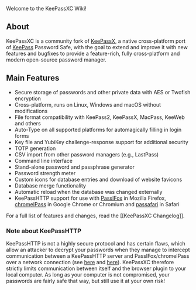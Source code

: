Welcome to the KeePassXC Wiki!

## About
KeePassXC is a community fork of [KeePassX](https://www.keepassx.org/), a native cross-platform port of [KeePass](http://keepass.info/) Password Safe, with the goal to extend and improve it with new features and bugfixes to provide a feature-rich, fully cross-platform and modern open-source password manager.

## Main Features
- Secure storage of passwords and other private data with AES or Twofish encryption
- Cross-platform, runs on Linux, Windows and macOS without modifications
- File format compatibility with KeePass2, KeePassX, MacPass, KeeWeb and others
- Auto-Type on all supported platforms for automagically filling in login forms
- Key file and YubiKey challenge-response support for additional security
- TOTP generation
- CSV import from other password managers (e.g., LastPass)
- Command line interface
- Stand-alone password and passphrase generator
- Password strength meter
- Custom icons for database entries and download of website favicons
- Database merge functionality
- Automatic reload when the database was changed externally
- KeePassHTTP support for use with [PassIFox](https://addons.mozilla.org/en-us/firefox/addon/passifox/) in Mozilla Firefox, [chromeIPass](https://chrome.google.com/webstore/detail/chromeipass/ompiailgknfdndiefoaoiligalphfdae) in Google Chrome or Chromium and [passafari](https://github.com/mmichaa/passafari.safariextension/) in Safari

For a full list of features and changes, read the [[KeePassXC Changelog]].

### Note about KeePassHTTP
KeePassHTTP is not a highly secure protocol and has certain flaws, which allow an attacker to decrypt your passwords when they manage to intercept communication between a KeePassHTTP server and PassIFox/chromeIPass over a network connection (see [here](https://github.com/pfn/keepasshttp/issues/258) and [here](https://github.com/keepassxreboot/keepassxc/issues/147)). KeePassXC therefore strictly limits communication between itself and the browser plugin to your local computer. As long as your computer is not compromised, your passwords are fairly safe that way, but still use it at your own risk!